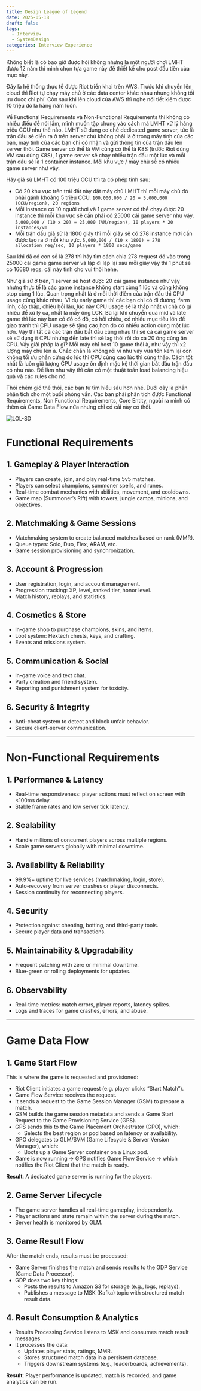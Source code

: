 ```yaml
---
title: Design League of Legend
date: 2025-05-18
draft: false
tags:
  - Interview
  - SystemDesign
categories: Interview Experience
---
```

Không biết là có bao giờ được hỏi không nhưng là một người chơi LMHT được 12 năm thì mình chọn tựa game này để thiết kế cho post đầu tiên của mục này.

Đây là hệ thống thực tế được Riot triển khai trên AWS. Trước khi chuyển lên cloud thì Riot tự chạy máy chủ ở các data center khác nhau nhưng không tối ưu được chi phí. Còn sau khi lên cloud của AWS thì nghe nói tiết kiệm được 10 triệu đô la hàng năm luôn.

Về Functional Requirements và Non-Functional Requirements thì không có nhiều điều để nói lắm, mình muốn tập chung vào cách mà LMHT xử lý hàng triệu CCU như thế nào. LMHT sử dụng cơ chế dedicated game server, tức là trận đấu sẽ diễn ra ở trên server chứ không phải là ở trong máy tính của các bạn, máy tính của các bạn chỉ có nhận và gửi thông tin của trận đấu lên server thôi. Game server có thể là VM cũng có thể là K8S (trước Riot dùng VM sau dùng K8S), 1 game server sẽ chạy nhiều trận đấu một lúc và mỗi trận đấu sẽ là 1 container instance. Mỗi khu vực / máy chủ sẽ có nhiều game server như vậy. 

Hãy giả sử LMHT có 100 triệu CCU thì ta có phép tính sau:
- Có 20 khu vực trên trái đất này đặt máy chủ LMHT thì mỗi máy chủ đó phải gánh khoảng 5 triệu CCU.
`100,000,000 / 20 = 5,000,000 (CCU/region), 20 regions` 
- Mỗi instance có 10 người chơi và 1 game server có thể chạy được 20 instance thì mỗi khu vực sẽ cần phải có 25000 cái game server như vậy.
`5,000,000 / (10 x 20) = 25,000 (VM/region), 10 players * 20 instances/vm`
- Mỗi trận đấu giả sử là 1800 giây thì mỗi giây sẽ có 278 instance mới cần được tạo ra ở mỗi khu vực.
`5,000,000 / (10 x 1800) = 278 allocation_req/sec, 10 players * 1800 secs/game`

Sau khi đã có con số là 278 thì hãy tìm cách chia 278 request đó vào trong 25000 cái game game server và lặp đi lặp lại sau mỗi giây vậy thì 1 phút sẽ có 16680 reqs. cái này tính cho vui thôi hehe. 

Như giả sử ở trên, 1 server sẽ host được 20 cái game instance như vậy nhưng thực tế là các game instance không start cùng 1 lúc và cũng không stop cùng 1 lúc. Quan trọng nhất là ở mỗi thời điểm của trận đấu thì CPU usage cũng khác nhau. Ví dụ early game thì các bạn chỉ có đi đường, farm lính, cấp thấp, chiêu hồi lâu, lúc này CPU usage sẽ là thấp nhất vì chả có gì nhiều để xử lý cả, nhất là mấy ông LCK. Bù lại khi chuyển qua mid và late game thì lúc này bạn có đồ có đồ, có hồi chiêu, có nhiều mục tiêu lớn để giao tranh thì CPU usage sẽ tăng cao hơn do có nhiều action cùng một lúc hơn. Vậy thì tất cả các trận đấu bắt đầu cùng nhau thì sẽ cả cái game server sẽ sử dụng ít CPU nhưng đến late thì sẽ lag thôi rồi do cả 20 ông cùng ăn CPU. Vậy giải pháp là gì? Mỗi máy chỉ host 10 game thôi à, như vậy thì x2 lượng máy chủ lên à. Chắc chắn là không rồi vì như vậy vừa tốn kém lại còn không tối ưu phần cứng do lúc thì CPU cùng cao lúc thì cùng thấp. Cách tốt nhất là luôn giữ lượng CPU usage ổn định mặc kệ thời gian bắt đầu trận đấu có như nào. Để làm như vậy thì cần có một thuật toán load balancing hiệu quả và các rules cho nó. 

Thôi chém gió thế thôi, các bạn tự tìm hiểu sâu hơn nhé. Dưới đây là phần phân tích cho một buổi phỏng vấn. Các bạn phải phân tích được Functional Requirements, Non Functional Requirements, Core Entity, ngoài ra mình có thêm cả Game Data Flow nữa nhưng chỉ có cái này có thôi.

![LOL-SD](LOL-SD.png)

# Functional Requirements

## 1. Gameplay & Player Interaction
- Players can create, join, and play real-time 5v5 matches.
- Players can select champions, summoner spells, and runes.
- Real-time combat mechanics with abilities, movement, and cooldowns.
- Game map (Summoner’s Rift) with towers, jungle camps, minions, and objectives.

## 2. Matchmaking & Game Sessions
- Matchmaking system to create balanced matches based on rank (MMR).
- Queue types: Solo, Duo, Flex, ARAM, etc.
- Game session provisioning and synchronization.

## 3. Account & Progression
- User registration, login, and account management.
- Progression tracking: XP, level, ranked tier, honor level.
- Match history, replays, and statistics.

## 4. Cosmetics & Store
- In-game shop to purchase champions, skins, and items.
- Loot system: Hextech chests, keys, and crafting.
- Events and missions system.

## 5. Communication & Social
- In-game voice and text chat.
- Party creation and friend system.
- Reporting and punishment system for toxicity.

## 6. Security & Integrity
- Anti-cheat system to detect and block unfair behavior.
- Secure client-server communication.

---

# Non-Functional Requirements

## 1. Performance & Latency
- Real-time responsiveness: player actions must reflect on screen with <100ms delay.
- Stable frame rates and low server tick latency.

## 2. Scalability
- Handle millions of concurrent players across multiple regions.
- Scale game servers globally with minimal downtime.

## 3. Availability & Reliability
- 99.9%+ uptime for live services (matchmaking, login, store).
- Auto-recovery from server crashes or player disconnects.
- Session continuity for reconnecting players.

## 4. Security
- Protection against cheating, botting, and third-party tools.
- Secure player data and transactions.

## 5. Maintainability & Upgradability
- Frequent patching with zero or minimal downtime.
- Blue-green or rolling deployments for updates.

## 6. Observability
- Real-time metrics: match errors, player reports, latency spikes.
- Logs and traces for game crashes, errors, and abuse.

---

# Game Data Flow

## 1. Game Start Flow
This is where the game is requested and provisioned:
- Riot Client initiates a game request (e.g. player clicks “Start Match”).
- Game Flow Service receives the request.
- It sends a request to the Game Session Manager (GSM) to prepare a match.
- GSM builds the game session metadata and sends a Game Start Request to the Game Provisioning Service (GPS).
- GPS sends this to the Game Placement Orchestrator (GPO), which:
  - Selects the best region or pod based on latency or availability.
- GPO delegates to GLM/SVM (Game Lifecycle & Server Version Manager), which:
  - Boots up a Game Server container on a Linux pod.
- Game is now running → GPS notifies Game Flow Service → which notifies the Riot Client that the match is ready.

**Result**: A dedicated game server is running for the players.

## 2. Game Server Lifecycle
- The game server handles all real-time gameplay, independently.
- Player actions and state remain within the server during the match.
- Server health is monitored by GLM.

## 3. Game Result Flow
After the match ends, results must be processed:
- Game Server finishes the match and sends results to the GDP Service (Game Data Processor).
- GDP does two key things:
  - Posts the results to Amazon S3 for storage (e.g., logs, replays).
  - Publishes a message to MSK (Kafka) topic with structured match result data.

## 4. Result Consumption & Analytics
- Results Processing Service listens to MSK and consumes match result messages.
- It processes the data:
  - Updates player stats, ratings, MMR.
  - Stores structured match data in a persistent database.
  - Triggers downstream systems (e.g., leaderboards, achievements).

**Result**: Player performance is updated, match is recorded, and game analytics can be run.
